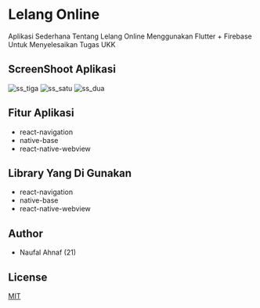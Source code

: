 # Lelang Online

Aplikasi Sederhana Tentang Lelang Online Menggunakan Flutter + Firebase Untuk Menyelesaikan Tugas UKK 

## ScreenShoot Aplikasi
![ss_tiga](https://user-images.githubusercontent.com/49228747/78587441-23742400-7867-11ea-9a29-504c7be65883.PNG)
![ss_satu](https://user-images.githubusercontent.com/49228747/78587474-325ad680-7867-11ea-893e-ab03382a9d62.PNG)
![ss_dua](https://user-images.githubusercontent.com/49228747/78587514-41da1f80-7867-11ea-80a2-bb7e49bf7ed7.PNG)

## Fitur Aplikasi
* react-navigation
* native-base
* react-native-webview

## Library Yang Di Gunakan
* react-navigation
* native-base
* react-native-webview

## Author
* Naufal Ahnaf (21)

## License
[MIT](https://choosealicense.com/licenses/mit/)
